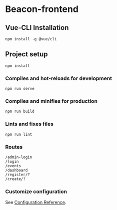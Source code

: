# Beacon-frontend

## Vue-CLI Installation
```
npm install -g @vue/cli
```

## Project setup
```
npm install
```

### Compiles and hot-reloads for development
```
npm run serve
```

### Compiles and minifies for production
```
npm run build
```

### Lints and fixes files
```
npm run lint
```

### Routes
```
/admin-login
/login
/events
/dashboard
/register/?
/create/?
```

### Customize configuration
See [Configuration Reference](https://cli.vuejs.org/config/).
